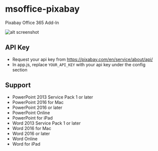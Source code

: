 # msoffice-pixabay
Pixabay Office 365 Add-In

![alt screenshot](https://s3-ap-southeast-2.amazonaws.com/islei/office/pixa365/Screenshots/word.png)

## API Key
* Request your api key from https://pixabay.com/en/service/about/api/
* In app.js, replace `YOUR_API_KEY` with your api key under the config section

## Support
* PowerPoint 2013 Service Pack 1 or later
* PowerPoint 2016 for Mac
* PowerPoint 2016 or later
* PowerPoint Online
* PowerPoint for iPad
* Word 2013 Service Pack 1 or later
* Word 2016 for Mac
* Word 2016 or later
* Word Online
* Word for iPad
